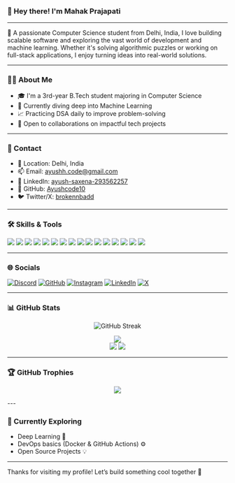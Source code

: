 ### 👋 Hey there! I'm Mahak Prajapati
---

🚀 A passionate Computer Science student from Delhi, India, I love building scalable software and exploring the vast world of development and machine learning. Whether it's solving algorithmic puzzles or working on full-stack applications, I enjoy turning ideas into real-world solutions.

---

### 🧑‍💻 About Me

- 🎓 I'm a 3rd-year B.Tech student majoring in Computer Science
- 🤖 Currently diving deep into Machine Learning
- 📈 Practicing DSA daily to improve problem-solving
- 🤝 Open to collaborations on impactful tech projects

---

### 💼 Contact

- 📍 Location: Delhi, India  
- 📫 Email: [ayushh.code@gmail.com](mailto:ayushh.code@gmail.com)
- 💼 LinkedIn: [ayush-saxena-293562257](https://www.linkedin.com/in/ayush-saxena-293562257)
- 🐙 GitHub: [Ayushcode10](https://github.com/Ayushcode10)  
- 🐦 Twitter/X: [brokennbadd](https://x.com/brokennbadd)

---

### 🛠️ Skills & Tools

<p align="left">
  <!-- Languages -->
  <img src="https://img.shields.io/badge/Java-ED8B00?style=for-the-badge&logo=java&logoColor=white" />
  <img src="https://img.shields.io/badge/Python-3776AB?style=for-the-badge&logo=python&logoColor=white" />
  <img src="https://img.shields.io/badge/C++-00599C?style=for-the-badge&logo=cplusplus&logoColor=white" />
  <img src="https://img.shields.io/badge/C-00599C?style=for-the-badge&logo=c&logoColor=white" />
  <img src="https://img.shields.io/badge/JavaScript-F7DF1E?style=for-the-badge&logo=javascript&logoColor=black" />
  <img src="https://img.shields.io/badge/PHP-777BB4?style=for-the-badge&logo=php&logoColor=white" />
  
  <!-- Frontend -->
  <img src="https://img.shields.io/badge/HTML5-E34F26?style=for-the-badge&logo=html5&logoColor=white" />
  <img src="https://img.shields.io/badge/CSS3-1572B6?style=for-the-badge&logo=css3&logoColor=white" />
  <img src="https://img.shields.io/badge/Bootstrap-563D7C?style=for-the-badge&logo=bootstrap&logoColor=white" />
  <img src="https://img.shields.io/badge/React-20232A?style=for-the-badge&logo=react&logoColor=61DAFB" />
  
  <!-- Backend & DB -->
  <img src="https://img.shields.io/badge/MySQL-00758F?style=for-the-badge&logo=mysql&logoColor=white" />
  <img src="https://img.shields.io/badge/MongoDB-47A248?style=for-the-badge&logo=mongodb&logoColor=white" />

  <!-- Tools -->
  <img src="https://img.shields.io/badge/Git-F05032?style=for-the-badge&logo=git&logoColor=white" />
  <img src="https://img.shields.io/badge/GitHub-181717?style=for-the-badge&logo=github&logoColor=white" />
  <img src="https://img.shields.io/badge/VSCode-007ACC?style=for-the-badge&logo=visual%20studio%20code&logoColor=white" />
  <img src="https://img.shields.io/badge/Postman-FF6C37?style=for-the-badge&logo=postman&logoColor=white" />
</p>

---

### 🌐 Socials

[![Discord](https://img.shields.io/badge/Discord-7289DA?style=for-the-badge&logo=discord&logoColor=white)](https://discord.com/users/ayush_19_)
[![GitHub](https://img.shields.io/badge/GitHub-333?style=for-the-badge&logo=github&logoColor=white)](https://github.com/Ayushcode10)
[![Instagram](https://img.shields.io/badge/Instagram-E4405F?style=for-the-badge&logo=instagram&logoColor=white)](http://www.instagram.com/ayusshh__10)
[![LinkedIn](https://img.shields.io/badge/LinkedIn-0A66C2?style=for-the-badge&logo=linkedin&logoColor=white)](https://www.linkedin.com/in/ayush-saxena-293562257)
[![X](https://img.shields.io/badge/Twitter-1DA1F2?style=for-the-badge&logo=twitter&logoColor=white)](https://www.x.com/brokennbadd)

---

### 📊 GitHub Stats
<p align="center"> <img src="https://github-readme-streak-stats.herokuapp.com?user=Ayushcode10&theme=tokyonight&hide_border=false" alt="GitHub Streak" /> </p> <p align="center"> <img src="https://github-profile-summary-cards.vercel.app/api/cards/profile-details?username=Ayushcode10&theme=tokyonight" /> <br /> <img src="https://github-profile-summary-cards.vercel.app/api/cards/repos-per-language?username=Ayushcode10&theme=tokyonight" /> <img src="https://github-profile-summary-cards.vercel.app/api/cards/most-commit-language?username=Ayushcode10&theme=tokyonight" /> </p>

---
### 🏆 GitHub Trophies
<p align="center"> <img src="https://github-profile-trophy.vercel.app/?username=Ayushcode10&theme=tokyonight&no-bg=true&no-frame=true&column=7" /> </p>
---

### 🧠 Currently Exploring

- Deep Learning 🔬
- DevOps basics (Docker & GitHub Actions) ⚙️
- Open Source Projects 💡

---

Thanks for visiting my profile! Let’s build something cool together 🚀
